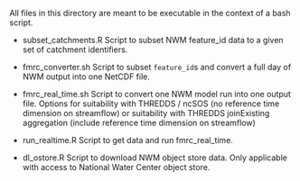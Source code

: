 All files in this directory are meant to be executable in the context of a bash script.

- subset\_catchments.R
Script to subset NWM feature\_id data to a given set of catchment identifiers.

- fmrc\_converter.sh
Script to subset `feature_id`s and convert a full day of NWM output into one NetCDF file.

- fmrc_real_time.sh
Script to convert one NWM model run into one output file. Options for suitability with THREDDS / ncSOS (no reference time dimension on streamflow) or suitability with THREDDS joinExisting aggregation (include reference time dimension on streamflow)

- run\_realtime.R
Script to get data and run fmrc\_real\_time.

- dl\_ostore.R
Script to download NWM object store data. Only applicable with access to National Water Center object store. 